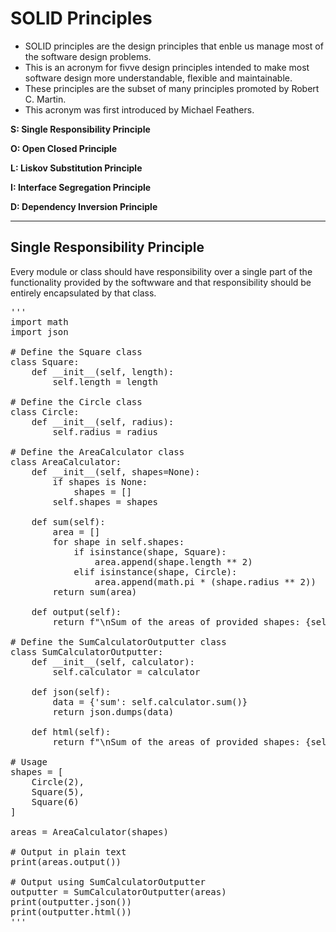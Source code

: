 # SOLID Principles

* SOLID principles are the design principles that enble us manage most of the software design problems.
* This is an acronym for fivve design principles intended to make most software design more understandable, flexible and maintainable.
* These principles are the subset of many principles promoted by Robert C. Martin.
* This acronym was first introduced by Michael Feathers.

**S: Single Responsibility Principle**

**O: Open Closed Principle**

**L: Liskov Substitution Principle**

**I: Interface Segregation Principle**

**D: Dependency Inversion Principle**

---

## Single Responsibility Principle

Every module or class should have responsibility over a single part of the functionality provided by the softwware and that responsibility should be entirely encapsulated by that class.

<pre>
'''
import math
import json

# Define the Square class
class Square:
    def __init__(self, length):
        self.length = length

# Define the Circle class
class Circle:
    def __init__(self, radius):
        self.radius = radius

# Define the AreaCalculator class
class AreaCalculator:
    def __init__(self, shapes=None):
        if shapes is None:
            shapes = []
        self.shapes = shapes

    def sum(self):
        area = []
        for shape in self.shapes:
            if isinstance(shape, Square):
                area.append(shape.length ** 2)
            elif isinstance(shape, Circle):
                area.append(math.pi * (shape.radius ** 2))
        return sum(area)

    def output(self):
        return f"\nSum of the areas of provided shapes: {self.sum()}\n"

# Define the SumCalculatorOutputter class
class SumCalculatorOutputter:
    def __init__(self, calculator):
        self.calculator = calculator

    def json(self):
        data = {'sum': self.calculator.sum()}
        return json.dumps(data)

    def html(self):
        return f"\nSum of the areas of provided shapes: {self.calculator.sum()}\n"

# Usage
shapes = [
    Circle(2),
    Square(5),
    Square(6)
]

areas = AreaCalculator(shapes)

# Output in plain text
print(areas.output())

# Output using SumCalculatorOutputter
outputter = SumCalculatorOutputter(areas)
print(outputter.json())
print(outputter.html())
'''
</pre>
